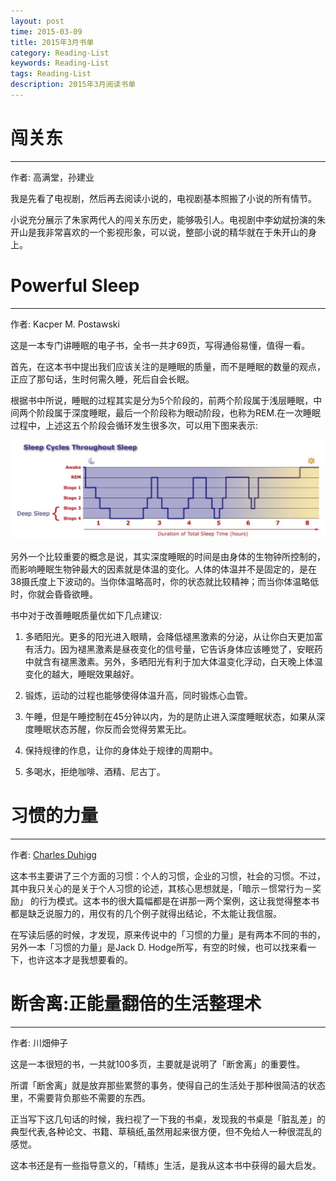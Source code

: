 ```yaml
---
layout: post
time: 2015-03-09
title: 2015年3月书单
category: Reading-List
keywords: Reading-List
tags: Reading-List
description: 2015年3月阅读书单
---
```


# 闯关东

---------------

作者: 高满堂，孙建业

我是先看了电视剧，然后再去阅读小说的，电视剧基本照搬了小说的所有情节。

小说充分展示了朱家两代人的闯关东历史，能够吸引人。电视剧中李幼斌扮演的朱开山是我非常喜欢的一个影视形象，可以说，整部小说的精华就在于朱开山的身上。

# Powerful Sleep

---------------

作者: Kacper M. Postawski

这是一本专门讲睡眠的电子书，全书一共才69页，写得通俗易懂，值得一看。

首先，在这本书中提出我们应该关注的是睡眠的质量，而不是睡眠的数量的观点，正应了那句话，生时何需久睡，死后自会长眠。

根据书中所说，睡眠的过程其实是分为5个阶段的，前两个阶段属于浅层睡眠，中间两个阶段属于深度睡眠，最后一个阶段称为眼动阶段，也称为REM.在一次睡眠过程中，上述这五个阶段会循环发生很多次，可以用下图来表示:

![](/assets/image/posts/2015-4-1-Reading-List-2015-March-0.png)

另外一个比较重要的概念是说，其实深度睡眠的时间是由身体的生物钟所控制的，而影响睡眠生物钟最大的因素就是体温的变化。人体的体温并不是固定的，是在38摄氏度上下波动的。当你体温略高时，你的状态就比较精神；而当你体温略低时，你就会昏昏欲睡。

书中对于改善睡眠质量优如下几点建议:

1. 多晒阳光。更多的阳光进入眼睛，会降低褪黑激素的分泌，从让你白天更加富有活力。因为褪黑激素是昼夜变化的信号量，它告诉身体应该睡觉了，安眠药中就含有褪黑激素。另外，多晒阳光有利于加大体温变化浮动，白天晚上体温变化的越大，睡眠效果越好。

2. 锻炼，运动的过程也能够使得体温升高，同时锻炼心血管。

3. 午睡，但是午睡控制在45分钟以内，为的是防止进入深度睡眠状态，如果从深度睡眠状态苏醒，你反而会觉得劳累无比。

4. 保持规律的作息，让你的身体处于规律的周期中。

5. 多喝水，拒绝咖啡、酒精、尼古丁。


# 习惯的力量

----------

作者: [Charles Duhigg][]

这本书主要讲了三个方面的习惯：个人的习惯，企业的习惯，社会的习惯。不过，其中我只关心的是关于个人习惯的论述，其核心思想就是，「暗示－惯常行为－奖励」 的行为模式。这本书的很大篇幅都是在讲那一两个案例，这让我觉得整本书都是缺乏说服力的，用仅有的几个例子就得出结论，不太能让我信服。


在写读后感的时候，才发现，原来传说中的「习惯的力量」是有两本不同的书的，另外一本「习惯的力量」是Jack D. Hodge所写，有空的时候，也可以找来看一下，也许这本才是我想要看的。


# 断舍离:正能量翻倍的生活整理术

-----------

作者: 川畑伸子

这是一本很短的书，一共就100多页，主要就是说明了「断舍离」的重要性。

所谓「断舍离」就是放弃那些累赘的事务，使得自己的生活处于那种很简洁的状态里，不需要背负那些不需要的东西。

正当写下这几句话的时候，我扫视了一下我的书桌，发现我的书桌是「脏乱差」的典型代表,各种论文、书籍、草稿纸,虽然用起来很方便，但不免给人一种很混乱的感觉。

这本书还是有一些指导意义的，「精练」生活，是我从这本书中获得的最大启发。

[Charles Duhigg]: http://en.wikipedia.org/wiki/Charles_Duhigg


